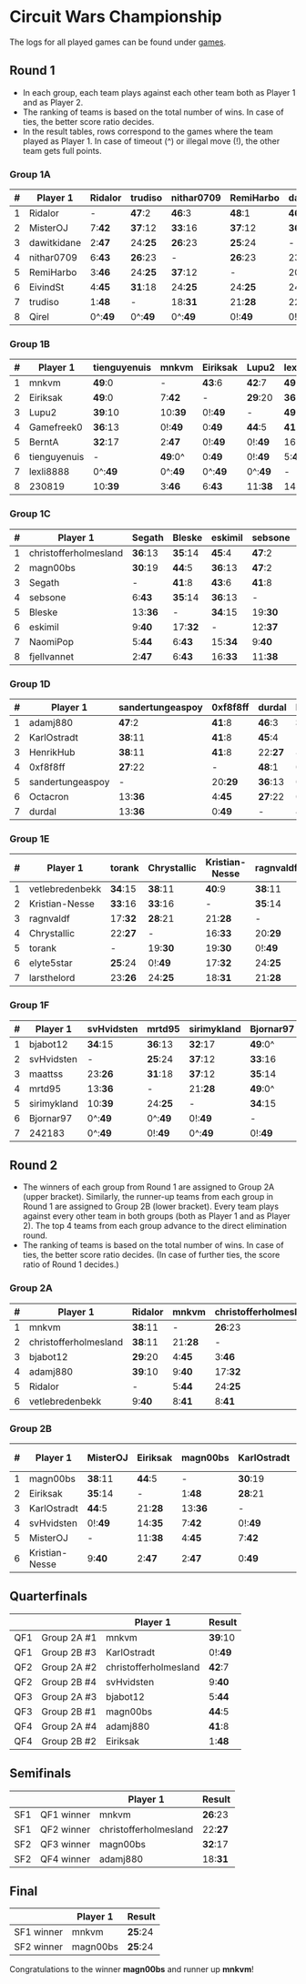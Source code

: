 # Circuit Wars Championship

The logs for all played games can be found under [games](games/).

## Round 1

  - In each group, each team plays against each other team both as Player 1 and as Player 2.
  - The ranking of teams is based on the total number of wins. In case of ties, the better score ratio decides.
  - In the result tables, rows correspond to the games where the team played as Player 1. In case of timeout (^) or illegal move (!), the other team gets full points.

### Group 1A

| # | Player 1 | Ridalor | trudiso | nithar0709 | RemiHarbo | dawitkidane | EivindSt | Qirel | MisterOJ | Wins | Losses | Score |
| -- |  -- |  -- |  -- |  -- |  -- |  -- |  -- |  -- |  -- |  -- |  -- |  -- |
| 1 | Ridalor | - | **47**:2 | **46**:3 | **48**:1 | **46**:3 | **47**:2 | **49**:0^ | **41**:8 | 14 | 0 | 644:42 |
| 2 | MisterOJ | 7:**42** | **37**:12 | **33**:16 | **37**:12 | **36**:13 | **36**:13 | **49**:0^ | - | 12 | 2 | 469:217 |
| 3 | dawitkidane | 2:**47** | 24:**25** | **26**:23 | **25**:24 | - | **34**:15 | **49**:0^ | 12:**37** | 9 | 5 | 344:342 |
| 4 | nithar0709 | 6:**43** | **26**:23 | - | **26**:23 | 23:**26** | **30**:19 | **49**:0^ | 14:**35** | 7 | 7 | 333:353 |
| 5 | RemiHarbo | 3:**46** | 24:**25** | **37**:12 | - | 20:**29** | 24:**25** | **49**:0^ | 14:**35** | 5 | 9 | 333:353 |
| 6 | EivindSt | 4:**45** | **31**:18 | 24:**25** | 24:**25** | 24:**25** | - | **49**:0^ | 13:**36** | 5 | 9 | 324:362 |
| 7 | trudiso | 1:**48** | - | 18:**31** | 21:**28** | 22:**27** | 17:**32** | **49**:0^ | 15:**34** | 4 | 10 | 297:389 |
| 8 | Qirel | 0^:**49** | 0^:**49** | 0^:**49** | 0!:**49** | 0!:**49** | 0^:**49** | - | 0^:**49** | 0 | 14 | 0:686 |


### Group 1B

| # | Player 1 | tienguyenuis | mnkvm | Eiriksak | Lupu2 | lexli8888 | BerntA | 230819 | Gamefreek0 | Wins | Losses | Score |
| -- |  -- |  -- |  -- |  -- |  -- |  -- |  -- |  -- |  -- |  -- |  -- |  -- |
| 1 | mnkvm | **49**:0 | - | **43**:6 | **42**:7 | **49**:0^ | **45**:4 | **44**:5 | **49**:0 | 13 | 1 | 593:93 |
| 2 | Eiriksak | **49**:0 | 7:**42** | - | **29**:20 | **36**:13 | **47**:2 | **46**:3 | **49**:0 | 12 | 2 | 557:129 |
| 3 | Lupu2 | **39**:10 | 10:**39** | 0!:**49** | - | **49**:0^ | **32**:17 | **40**:9 | 5:**44** | 8 | 6 | 392:294 |
| 4 | Gamefreek0 | **36**:13 | 0!:**49** | 0:**49** | **44**:5 | **41**:8 | 0!:**49** | 0!:**49** | - | 8 | 6 | 335:351 |
| 5 | BerntA | **32**:17 | 2:**47** | 0!:**49** | 0!:**49** | 16:**33** | - | 0!:**49** | 7:**42** | 5 | 9 | 258:428 |
| 6 | tienguyenuis | - | **49**:0^ | 0:**49** | 0!:**49** | 5:**44** | 0!:**49** | **34**:15 | 12:**37** | 4 | 10 | 228:458 |
| 7 | lexli8888 | 0^:**49** | 0^:**49** | 0^:**49** | 0^:**49** | - | 0^:**49** | **41**:8 | 7:**42** | 4 | 10 | 181:505 |
| 8 | 230819 | 10:**39** | 3:**46** | 6:**43** | 11:**38** | 14:**35** | 18:**31** | - | 0!:**49** | 2 | 12 | 200:486 |


### Group 1C

| # | Player 1 | Segath | Bleske | eskimil | sebsone | fjellvannet | NaomiPop | magn00bs | christo... | Wins | Losses | Score |
| -- |  -- |  -- |  -- |  -- |  -- |  -- |  -- |  -- |  -- |  -- |  -- |  -- |
| 1 | christofferholmesland | **36**:13 | **35**:14 | **45**:4 | **47**:2 | **46**:3 | **45**:4 | **25**:24 | - | 13 | 1 | 563:123 |
| 2 | magn00bs | **30**:19 | **44**:5 | **36**:13 | **47**:2 | **43**:6 | **45**:4 | - | **26**:23 | 13 | 1 | 544:142 |
| 3 | Segath | - | **41**:8 | **43**:6 | **41**:8 | **47**:2 | **46**:3 | 19:**30** | 13:**36** | 10 | 4 | 492:194 |
| 4 | sebsone | 6:**43** | **35**:14 | **36**:13 | - | **43**:6 | **41**:8 | 1:**48** | 1:**48** | 8 | 6 | 320:366 |
| 5 | Bleske | 13:**36** | - | **34**:15 | 19:**30** | **44**:5 | **37**:12 | 5:**44** | 6:**43** | 6 | 8 | 317:369 |
| 6 | eskimil | 9:**40** | 17:**32** | - | 12:**37** | **40**:9 | **31**:18 | 14:**35** | 9:**40** | 4 | 10 | 250:436 |
| 7 | NaomiPop | 5:**44** | 6:**43** | 15:**34** | 9:**40** | **29**:20 | - | 5:**44** | 1:**48** | 1 | 13 | 141:545 |
| 8 | fjellvannet | 2:**47** | 6:**43** | 16:**33** | 11:**38** | - | **27**:22 | 1:**48** | 3:**46** | 1 | 13 | 117:569 |


### Group 1D

| # | Player 1 | sandertungeaspoy | 0xf8f8ff | durdal | KarlOstradt | adamj880 | HenrikHub | Octacron | Wins | Losses | Score |
| -- |  -- |  -- |  -- |  -- |  -- |  -- |  -- |  -- |  -- |  -- |  -- |
| 1 | adamj880 | **47**:2 | **41**:8 | **46**:3 | **33**:16 | - | 0!:**49** | **45**:4 | 11 | 1 | 483:105 |
| 2 | KarlOstradt | **38**:11 | **41**:8 | **45**:4 | - | 0!:**49** | **45**:4 | **45**:4 | 10 | 2 | 463:125 |
| 3 | HenrikHub | **38**:11 | **41**:8 | 22:**27** | 8:**41** | 3:**46** | - | 17:**32** | 6 | 6 | 341:247 |
| 4 | 0xf8f8ff | **27**:22 | - | **48**:1 | 0:**49** | 10:**39** | 0!:**49** | 0!:**49** | 5 | 7 | 232:356 |
| 5 | sandertungeaspoy | - | 20:**29** | **36**:13 | 0!:**49** | 2:**47** | 9:**40** | **38**:11 | 4 | 8 | 223:365 |
| 6 | Octacron | 13:**36** | 4:**45** | **27**:22 | 0!:**49** | 4:**45** | **28**:21 | - | 4 | 8 | 200:388 |
| 7 | durdal | 13:**36** | 0:**49** | - | 4:**45** | 4:**45** | 0!:**49** | **25**:24 | 2 | 10 | 116:472 |


### Group 1E

| # | Player 1 | torank | Chrystallic | Kristian-Nesse | ragnvaldf | vetlebredenbekk | elyte5star | larsthelord | Wins | Losses | Score |
| -- |  -- |  -- |  -- |  -- |  -- |  -- |  -- |  -- |  -- |  -- |  -- |
| 1 | vetlebredenbekk | **34**:15 | **38**:11 | **40**:9 | **38**:11 | - | **36**:13 | **31**:18 | 12 | 0 | 461:127 |
| 2 | Kristian-Nesse | **33**:16 | **33**:16 | - | **35**:14 | 3:**46** | **31**:18 | **34**:15 | 10 | 2 | 332:256 |
| 3 | ragnvaldf | 17:**32** | **28**:21 | 21:**28** | - | 16:**33** | **29**:20 | 18:**31** | 6 | 6 | 285:303 |
| 4 | Chrystallic | 22:**27** | - | 16:**33** | 20:**29** | 11:**38** | **28**:21 | **26**:23 | 5 | 7 | 275:313 |
| 5 | torank | - | 19:**30** | 19:**30** | 0!:**49** | 10:**39** | 18:**31** | 22:**27** | 3 | 9 | 228:360 |
| 6 | elyte5star | **25**:24 | 0!:**49** | 17:**32** | 24:**25** | 10:**39** | - | 0!:**49** | 3 | 9 | 205:383 |
| 7 | larsthelord | 23:**26** | 24:**25** | 18:**31** | 21:**28** | 0!:**49** | 23:**26** | - | 3 | 9 | 272:316 |


### Group 1F

| # | Player 1 | svHvidsten | mrtd95 | sirimykland | Bjornar97 | 242183 | bjabot12 | maattss | Wins | Losses | Score |
| -- |  -- |  -- |  -- |  -- |  -- |  -- |  -- |  -- |  -- |  -- |  -- |
| 1 | bjabot12 | **34**:15 | **36**:13 | **32**:17 | **49**:0^ | **49**:0^ | - | **37**:12 | 12 | 0 | 467:121 |
| 2 | svHvidsten | - | **25**:24 | **37**:12 | **33**:16 | **49**:0^ | 10:**39** | **26**:23 | 10 | 2 | 394:194 |
| 3 | maattss | 23:**26** | **31**:18 | **37**:12 | **35**:14 | **49**:0^ | 15:**34** | - | 8 | 4 | 387:201 |
| 4 | mrtd95 | 13:**36** | - | 21:**28** | **49**:0^ | **49**:0^ | 14:**35** | 23:**26** | 5 | 7 | 347:241 |
| 5 | sirimykland | 10:**39** | 24:**25** | - | **34**:15 | **49**:0^ | 17:**32** | 11:**38** | 5 | 7 | 312:276 |
| 6 | Bjornar97 | 0^:**49** | 0^:**49** | 0!:**49** | - | **49**:0^ | 8:**41** | 0!:**49** | 2 | 10 | 151:437 |
| 7 | 242183 | 0^:**49** | 0!:**49** | 0^:**49** | 0!:**49** | - | 0^:**49** | 0!:**49** | 0 | 12 | 0:588 |


## Round 2

  - The winners of each group from Round 1 are assigned to Group 2A (upper bracket). Similarly, the runner-up teams from each group in Round 1 are assigned to Group 2B (lower bracket).  Every team plays against every other team in both groups (both as Player 1 and as Player 2). The top 4 teams from each group advance to the direct elimination round.
  - The ranking of teams is based on the total number of wins. In case of ties, the better score ratio decides. (In case of further ties, the score ratio of Round 1 decides.)

### Group 2A

| # | Player 1 | Ridalor | mnkvm | christofferholmesland | adamj880 | vetlebredenbekk | bjabot12 | Wins | Losses | Score |
| -- |  -- |  -- |  -- |  -- |  -- |  -- |  -- |  -- |  -- |  -- |
| 1 | mnkvm | **38**:11 | - | **26**:23 | **37**:12 | **40**:9 | **46**:3 | 10 | 0 | 385:105 |
| 2 | christofferholmesland | **38**:11 | 21:**28** | - | **36**:13 | **39**:10 | **47**:2 | 8 | 2 | 348:142 |
| 3 | bjabot12 | **29**:20 | 4:**45** | 3:**46** | 3:**46** | **28**:21 | - | 5 | 5 | 181:309 |
| 4 | adamj880 | **39**:10 | 9:**40** | 17:**32** | - | **43**:6 | 0!:**49** | 4 | 6 | 232:258 |
| 5 | Ridalor | - | 5:**44** | 24:**25** | **34**:15 | **40**:9 | 18:**31** | 3 | 7 | 213:277 |
| 6 | vetlebredenbekk | 9:**40** | 8:**41** | 8:**41** | 11:**38** | - | 20:**29** | 0 | 10 | 111:379 |


### Group 2B

| # | Player 1 | MisterOJ | Eiriksak | magn00bs | KarlOstradt | Kristian-Nesse | svHvidsten | Wins | Losses | Score |
| -- |  -- |  -- |  -- |  -- |  -- |  -- |  -- |  -- |  -- |  -- |
| 1 | magn00bs | **38**:11 | **44**:5 | - | **30**:19 | **48**:1 | **41**:8 | 10 | 0 | 419:71 |
| 2 | Eiriksak | **35**:14 | - | 1:**48** | **28**:21 | **44**:5 | **35**:14 | 8 | 2 | 296:194 |
| 3 | KarlOstradt | **44**:5 | 21:**28** | 13:**36** | - | **49**:0 | 0!:**49** | 5 | 5 | 307:183 |
| 4 | svHvidsten | 0!:**49** | 14:**35** | 7:**42** | 0!:**49** | **48**:1 | - | 4 | 6 | 206:284 |
| 5 | MisterOJ | - | 11:**38** | 4:**45** | 7:**42** | **38**:11 | 21:**28** | 3 | 7 | 200:290 |
| 6 | Kristian-Nesse | 9:**40** | 2:**47** | 2:**47** | 0:**49** | - | 11:**38** | 0 | 10 | 42:448 |


## Quarterfinals

| | | Player 1 | Result |
| -- | -- | -- | -- |
| QF1 | Group 2A #1 | mnkvm | **39**:10 |
| QF1 | Group 2B #3 | KarlOstradt | 0!:**49** |
| QF2 | Group 2A #2 | christofferholmesland | **42**:7 |
| QF2 | Group 2B #4 | svHvidsten | 9:**40** |
| QF3 | Group 2A #3 | bjabot12 | 5:**44** |
| QF3 | Group 2B #1 | magn00bs | **44**:5 |
| QF4 | Group 2A #4 | adamj880 | **41**:8 |
| QF4 | Group 2B #2 | Eiriksak | 1:**48** |


## Semifinals

| | | Player 1 | Result |
| -- | -- | -- | -- |
| SF1 | QF1 winner | mnkvm | **26**:23 |
| SF1 | QF2 winner | christofferholmesland | 22:**27** |
| SF2 | QF3 winner | magn00bs | **32**:17 |
| SF2 | QF4 winner | adamj880 | 18:**31** |


## Final

| | Player 1 | Result |
| -- | -- | -- |
| SF1 winner | mnkvm | **25**:24 |
| SF2 winner | magn00bs | **25**:24 |

Congratulations to the winner **magn00bs** and runner up **mnkvm**!
